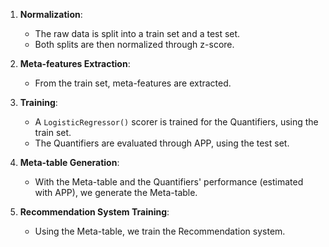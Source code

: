 1. **Normalization**:
    - The raw data is split into a train set and a test set.
    - Both splits are then normalized through z-score.

2. **Meta-features Extraction**:
    - From the train set, meta-features are extracted.

3. **Training**:
    - A `LogisticRegressor()` scorer is trained for the Quantifiers, using the train set.
    - The Quantifiers are evaluated through APP, using the test set.

3. **Meta-table Generation**:
    - With the Meta-table and the Quantifiers' performance (estimated with APP), we generate the Meta-table.

4. **Recommendation System Training**:
    - Using the Meta-table, we train the Recommendation system.